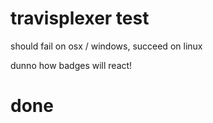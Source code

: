 # travisplexer test

should fail on osx / windows, succeed on linux

dunno how badges will react!

# done
